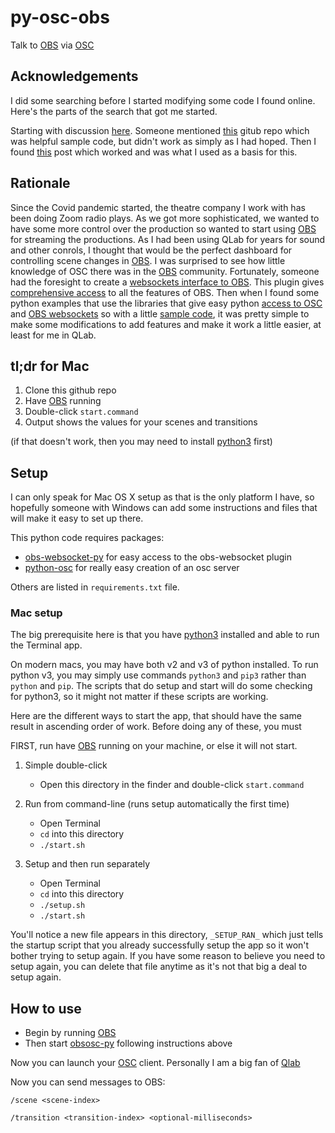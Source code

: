 # py-osc-obs
Talk to [OBS](https://obsproject.com/) via [OSC](http://opensoundcontrol.org/spec-1_0)

## Acknowledgements

I did some searching before I started modifying some code I found online. 
Here's the parts of the search that got me started.

Starting with discussion [here](https://obsproject.com/forum/threads/osc-support.83145/).
Someone mentioned [this](https://github.com/CarloCattano/ObSC) gitub repo which was helpful
sample code, but didn't work as simply as I had hoped.
Then I found [this](https://community.troikatronix.com/topic/6570/obs-osc-scene-switcher-my-version)
post which worked and was what I used as a basis for this.

## Rationale

Since the Covid pandemic started, the theatre company I work with has been doing 
Zoom radio plays. As we got more sophisticated, we wanted to have some more control
over the production so wanted to start using [OBS](https://obsproject.com/) for streaming the productions.
As I had been using QLab for years for sound and other conrols, I thought that would
be the perfect dashboard for controlling scene changes in [OBS](https://obsproject.com/). I was surprised to see
how little knowledge of OSC there was in the [OBS](https://obsproject.com/) community. Fortunately, someone
had the foresight to create a 
[websockets interface to OBS](https://obsproject.com/forum/resources/obs-websocket-remote-control-obs-studio-from-websockets.466/).
This plugin gives [comprehensive access](https://github.com/Palakis/obs-websocket/blob/4.x-current/docs/generated/protocol.md)
to all the features of OBS.
Then when I found some python examples that use the libraries that give easy python
[access to OSC](https://pypi.org/project/python-osc/) and [OBS websockets](https://github.com/Elektordi/obs-websocket-py)
so with a little [sample code](https://github.com/CarloCattano/ObSC), it was pretty simple to make some 
modifications to add features and make it work a little easier, at least for me in QLab.


## tl;dr for Mac

1. Clone this github repo
1. Have [OBS](https://obsproject.com/) running
1. Double-click `start.command`
1. Output shows the values for your scenes and transitions

(if that doesn't work, then you may need to install [python3](https://opensource.com/article/19/5/python-3-default-mac) first)

## Setup

I can only speak for Mac OS X setup as that is the only platform I have, so hopefully
someone with Windows can add some instructions and files that will make it easy
to set up there.

This python code requires packages:

* [obs-websocket-py](https://github.com/Elektordi/obs-websocket-py)
for easy access to the obs-websocket plugin
* [python-osc](https://pypi.org/project/python-osc/)
for really easy creation of an osc server

Others are listed in `requirements.txt` file.

### Mac setup

The big prerequisite here is that you have [python3](https://opensource.com/article/19/5/python-3-default-mac) 
installed and able to run the Terminal app.

On modern macs, you may have both v2 and v3 of python installed. To run python v3, you 
may simply use commands `python3` and `pip3` rather than `python` and `pip`. The scripts
that do setup and start will do some checking for python3, so it might not matter if these
scripts are working.

Here are the different ways to start the app, that should have the same result in ascending order of
work. Before doing any of these, you must

FIRST, run have [OBS](https://obsproject.com/) running on your machine, or else it will not start.

1. Simple double-click
    * Open this directory in the finder and double-click `start.command`

1. Run from command-line (runs setup automatically the first time)
    * Open Terminal
    * `cd` into this directory
    * `./start.sh`

1. Setup and then run separately
    * Open Terminal
    * `cd` into this directory
    * `./setup.sh`
    * `./start.sh`
 
You'll notice a new file appears in this directory, `_SETUP_RAN_` which just tells the startup
script that you already successfully setup the app so it won't bother trying to setup again.
If you have some reason to believe you need to setup again, you can delete that file
anytime as it's not that big a deal to setup again.

## How to use

* Begin by running [OBS](https://obsproject.com/)
* Then start [obsosc-py](https://github.com/bbernstein/obsosc-py) following instructions above

Now you can launch your [OSC](http://opensoundcontrol.org/spec-1_0) client. Personally
I am a big fan of [Qlab](https://qlab.app/)

Now you can send messages to OBS:

`/scene <scene-index>`

`/transition <transition-index> <optional-milliseconds>`

